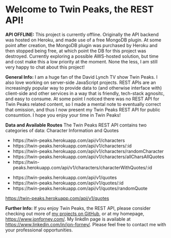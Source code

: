 # Welcome to Twin Peaks, the REST API!
**API OFFLINE:** This project is currently offline. Originally the API backend was hosted on Heroku, and made use of a free MongoDB plugin. At some point after creation, the MongoDB plugin was purchased by Heroku and then stopped being free, at which point the DB for this project was destroyed. Currently exploring a possible AWS-hosted solution, but time and cost make this a low priority at the moment. None the less, I am still very happy to chat about this project!


**General Info:** I am a huge fan of the David Lynch TV show Twin Peaks. I also love working on server-side JavaScript projects. REST APIs are an increasingly popular way to provide data to (and otherwise interface with) client-side and other services in a way that is friendly, tech-stack agnositc, and easy to consume. At some point I noticed there was no REST API for Twin Peaks related content, so I made a mental note to eventually correct that omission, and thus I now present my Twin Peaks REST API for public consumtion. I hope you enjoy your time in Twin Peaks!

**Data and Available Routes**
The Twin Peaks REST API contains two categories of data: Character Information and Quotes
<ul>
<li>https://twin-peaks.herokuapp.com/api/v1/characters</li>
<li>https://twin-peaks.herokuapp.com/api/v1/characters/:id</li>
<li>https://twin-peaks.herokuapp.com/api/v1/characters/randomCharacter</li>
<li>https://twin-peaks.herokuapp.com/api/v1/characters/allCharsAllQuotes</li>
<li>https://twin-peaks.herokuapp.com/api/v1/characters/characterWithQuotes/:id</li>
</ul>
<ul>
<li>https://twin-peaks.herokuapp.com/api/v1/quotes</li>
<li>https://twin-peaks.herokuapp.com/api/v1/quotes/:id</li>
<li>https://twin-peaks.herokuapp.com/api/v1/quotes/randomQuote</li>
</ul>

https://twin-peaks.herokuapp.com/api/v1/quotes

**Further Info:**  If you enjoy Twin Peaks, the REST API, please consider checking out more of <a href="https://github.com/MustardJoe">my projects on GitHub</a>, or at my homepage, <a href="https://wwww.jonforney.com">https://www.jonforney.com/</a>.  My linkdIn page is available at <a href="https://www.linkedin.com/in/jon-forney/">https://www.linkedin.com/in/jon-forney/</a>.  Please feel free to contact me with your professional opportunities.